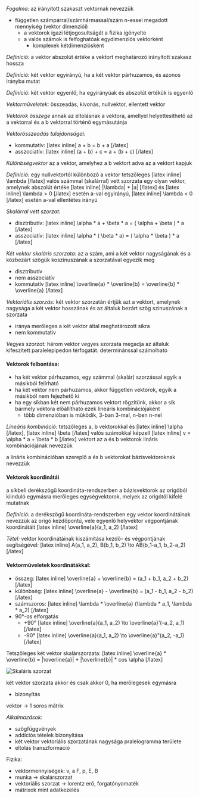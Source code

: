 *Fogalma:* az irányított szakaszt vektornak nevezzük

 - független számpárral/számhármassal/szám n-essel megadott mennyiség (vektor dimenziói)
   - a vektorok igazi létjogosultságát a fizika igényelte
   - a valós számok is felfoghatóak egydimenziós vektorként
     - komplexek kétdimenziósként

*Definíció:* a vektor abszolút értéke a vektort meghatározó irányított szakasz hossza

*Definíció:* két vektor egyirányú, ha a két vektor párhuzamos, és azonos irányba mutat

*Definíció:* két vektor egyenlő, ha egyirányúak és abszolút értékük is egyenlő

*Vektorműveletek:* összeadás, kivonás, nullvektor, ellentett vektor

*Vektorok összege* annak az eltolásnak a vektora, amellyel helyettesíthető az a vektorral és a b vektorral történő egymásutánja

*Vektorösszeadás tulajdonságai:*
 - kommutatív: [latex inline] a + b = b + a [/latex]
 - asszociatív: [latex inline] \(a + b) + c = a + (b + c) [/latex]

*Különbségvektor* az a vektor, amelyhez a b vektort adva az a vektort kapjuk

*Definíció:* egy nullvektortól különböző a vektor tetszőleges [latex inline] \lambda [/latex] valós számmal (skalárral) vett szorzata egy olyan vektor, amelynek abszolút értéke [latex inline] |\lambda| * |a| [/latex] és [latex inline] \lambda > 0 [/latex] esetén a-val egyirányú, [latex inline] \lambda < 0 [/latex] esetén a-val ellentétes irányú

*Skalárral vett szorzat:*
 - disztributív: [latex inline] \alpha * a + \beta * a = ( \alpha + \beta ) * a [/latex]
 - asszociatív: [latex inline] \alpha * ( \beta * a) = ( \alpha * \beta ) * a [/latex]

*Két vektor skaláris szorzata:* az a szám, ami a két vektor nagyságának és a közbezárt szögük koszinuszának a szorzatával egyezik meg

 - disztributív
 - nem asszociatív
 - kommutatív [latex inline] \overline{a} * \overline{b} = \overline{b} * \overline{a} [/latex]

*Vektoriális szorzás:* két vektor szorzatán értjük azt a vektort, amelynek nagysága a két vektor hosszának és az általuk bezárt szög szinuszának a szorzata

 - iránya merőleges a két vektor által meghatározott síkra
 - nem kommutatív

*Vegyes szorzat:* három vektor vegyes szorzata megadja az általuk kifeszített paralelepipedon térfogatát. determinánssal számolható

#### Vektorok felbontása:

 - ha két vektor párhuzamos, egy számmal (skalár) szorzással egyik a másikból felírható
 - ha két vektor nem párhuzamos, akkor független vektorok, egyik a másikból nem fejezhető ki
 - ha egy síkban két nem párhuzamos vektort rögzítünk, akkor a sík bármely vektora előállítható ezek lineáris kombinációjaként
   - több dimenzióban is működik, 3-ban 3-mal, n-ben n-nel

*Lineáris kombináció:* tetszőleges a, b vektorokkal és [latex inline] \alpha [/latex], [latex inline] \beta [/latex] valós számokkal képzell [latex inline] v = \alpha * a + \beta * b [/latex] vektort az a és b vektorok lináris kombinációjának nevezzük

a lináris kombinációban szereplő a és b vektorokat bázisvektoroknak nevezzük

#### Vektorok koordinátái

a síkbeli derékszögű koordináta-rendszerben a bázisvektorok az origóból kiinduló egymásra merőleges egységvektorok, melyek az origótól kifelé mutatnak

*Definíció:* a derékszögű koordináta-rendszerben egy vektor koordinátáinak nevezzük az origó kezdőpontú, vele egyenlő helyvektor végpontjának koordinátáit [latex inline] \overline{a}(a_1, a_2) [/latex]

*Tétel:* vektor koordinátáinak kiszámítása kezdő- és végpontjának segítségével: [latex inline] A(a_1, a_2), B(b_1, b_2) \to AB(b_1-a_1, b_2-a_2) [/latex]

#### Vektorműveletek koordinátákkal:

 - összeg: [latex inline] \overline{a} + \overline{b} =  (a_1 + b_1, a_2 + b_2) [/latex]
 - különbség: [latex inline] \overline{a} - \overline{b} = (a_1 - b_1, a_2 - b_2) [/latex]
 - számszoros: [latex inline] \lambda * \overline{a} (\lambda * a_1, \lambda * a_2) [/latex]
 - 90°-os elforgatás
   + +90° [latex inline] \overline{a}(a_1, a_2) \to \overline{a}'(-a_2, a_1) [/latex]
   + -90° [latex inline] \overline{a}(a_1, a_2) \to \overline{a}"(a_2, -a_1) [/latex]

Tetszőleges két vektor skalárszorzata: [latex inline] \overline{a} * \overline{b} = |\overline{a}| * |\overline{b}| * cos \alpha [/latex]

![Skaláris szorzat](http://i.imgur.com/arjQFXL.png)

két vektor szorzata akkor és csak akkor 0, ha merőlegesek egymásra
 - bizonyítás

vektor → 1 soros mátrix


*Alkalmazások:*

 - szögfüggvények
 - addíciós tételek bizonyítása
 - két vektor vektoriális szorzatának nagysága pralelogramma területe
 - eltolás transzformáció

Fizika:

 - vektormennyiségek: v, a F, p, E, B
 - munka → skalárszorzat
 - vektoriális szorzat → lorentz erő, forgatónyomaték
 - mátrixok mint adatkezelés

